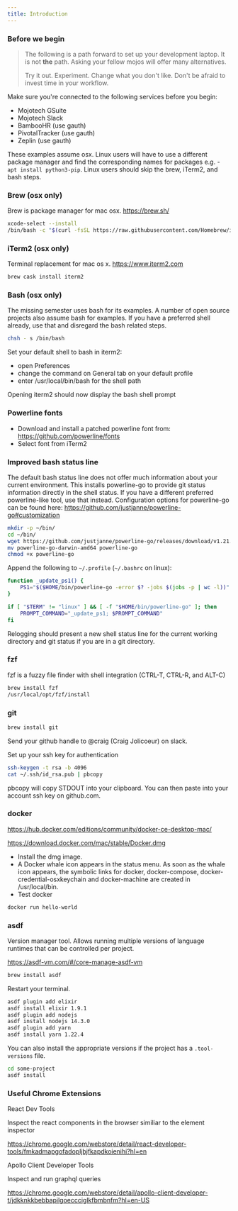 ```yaml
---
title: Introduction
---
```


### Before we begin


> The following is a path forward to set up your development laptop. It is not **the** path. Asking your fellow mojos will offer many alternatives.
>
> Try it out. Experiment. Change what you don't like. Don't be afraid to invest time in your workflow.

Make sure you're connected to the following services before you begin:
* Mojotech GSuite
* Mojotech Slack
* BambooHR (use gauth)
* PivotalTracker (use gauth)
* Zeplin (use gauth)

These examples assume osx. Linux users will have to use a different package manager and find the corresponding names for packages e.g. - `apt install python3-pip`. Linux users should skip the brew, iTerm2, and bash steps.

### Brew (osx only)

Brew is package manager for mac osx. https://brew.sh/

```sh
xcode-select --install
/bin/bash -c "$(curl -fsSL https://raw.githubusercontent.com/Homebrew/install/master/install.sh)"
```

### iTerm2 (osx only)

Terminal replacement for mac os x. https://www.iterm2.com
```sh
brew cask install iterm2
```

### Bash (osx only)

The missing semester uses bash for its examples. A number of open source projects also assume bash for examples. If you have a preferred shell already, use that and disregard the bash related steps.

```sh
chsh - s /bin/bash
```

Set your default shell to bash in iterm2:
 * open Preferences
 * change the command on General tab on your default profile
 * enter /usr/local/bin/bash for the shell path

Opening iterm2 should now display the bash shell prompt

### Powerline fonts

* Download and install a patched powerline font from: https://github.com/powerline/fonts
* Select font from iTerm2

### Improved bash status line

The default bash status line does not offer much information about your current environment. This installs powerline-go to provide git status information directly in the shell status. If you have a different preferred powerline-like tool, use that instead. Configuration options for powerline-go can be found here:
https://github.com/justjanne/powerline-go#customization

```sh
mkdir -p ~/bin/
cd ~/bin/
wget https://github.com/justjanne/powerline-go/releases/download/v1.21.0/powerline-go-darwin-amd64
mv powerline-go-darwin-amd64 powerline-go
chmod +x powerline-go
```

Append the following to `~/.profile` (`~/.bashrc` on linux):
```sh
function _update_ps1() {
    PS1="$($HOME/bin/powerline-go -error $? -jobs $(jobs -p | wc -l))"
}

if [ "$TERM" != "linux" ] && [ -f "$HOME/bin/powerline-go" ]; then
    PROMPT_COMMAND="_update_ps1; $PROMPT_COMMAND"
fi
```

Relogging should present a new shell status line for the current working directory and git status if you are in a git directory.

### fzf

fzf is a fuzzy file finder with shell integration (CTRL-T, CTRL-R, and ALT-C)
```sh
brew install fzf
/usr/local/opt/fzf/install
```

### git
```sh
brew install git
```

Send your github handle to @craig (Craig Jolicoeur) on slack.

Set up your ssh key for authentication

```sh
ssh-keygen -t rsa -b 4096
cat ~/.ssh/id_rsa.pub | pbcopy
```

pbcopy will copy STDOUT into your clipboard. You can then paste into your account ssh key on github.com.

### docker

https://hub.docker.com/editions/community/docker-ce-desktop-mac/

https://download.docker.com/mac/stable/Docker.dmg

* Install the dmg image.
 * A Docker whale icon appears in the status menu. As soon as the whale icon appears, the symbolic links for docker, docker-compose, docker-credential-osxkeychain and docker-machine are created in /usr/local/bin.
* Test docker

```sh
docker run hello-world
```

### asdf

Version manager tool. Allows running multiple versions of language runtimes that can be controlled per project.

https://asdf-vm.com/#/core-manage-asdf-vm

```sh
brew install asdf
```

Restart your terminal.

```sh
asdf plugin add elixir
asdf install elixir 1.9.1
asdf plugin add nodejs
asdf install nodejs 14.3.0
asdf plugin add yarn
asdf install yarn 1.22.4
```

You can also install the appropriate versions if the project has a `.tool-versions` file.

```sh
cd some-project
asdf install
```

### Useful Chrome Extensions

React Dev Tools

Inspect the react components in the browser similiar to the element inspector

https://chrome.google.com/webstore/detail/react-developer-tools/fmkadmapgofadopljbjfkapdkoienihi?hl=en

Apollo Client Developer Tools

Inspect and run graphql queries

https://chrome.google.com/webstore/detail/apollo-client-developer-t/jdkknkkbebbapilgoeccciglkfbmbnfm?hl=en-US
